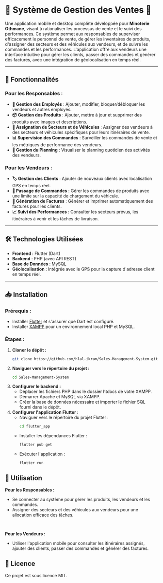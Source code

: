 # 🌾 Système de Gestion des Ventes 🌾

Une application mobile et desktop complète développée pour **Minoterie Othmane**, visant à rationaliser les processus de vente et le suivi des performances. Ce système permet aux responsables de superviser efficacement le personnel de vente, de gérer les inventaires de produits, d'assigner des secteurs et des véhicules aux vendeurs, et de suivre les commandes et les performances. L'application offre aux vendeurs une interface intuitive pour gérer les clients, passer des commandes et générer des factures, avec une intégration de géolocalisation en temps réel.

---

## 🚀 Fonctionnalités

### Pour les Responsables :
- **👥 Gestion des Employés** : Ajouter, modifier, bloquer/débloquer les vendeurs et autres employés.
- **📦 Gestion des Produits** : Ajouter, mettre à jour et supprimer des produits avec images et descriptions.
- **🚗 Assignation de Secteurs et de Véhicules** : Assigner des vendeurs à des secteurs et véhicules spécifiques pour leurs itinéraires de vente.
- **📊 Supervision des Commandes** : Surveiller les commandes de vente et les métriques de performance des vendeurs.
- **📅 Gestion du Planning** : Visualiser le planning quotidien des activités des vendeurs.

### Pour les Vendeurs :
- **🏷️ Gestion des Clients** : Ajouter de nouveaux clients avec localisation GPS en temps réel.
- **📝 Passage de Commandes** : Gérer les commandes de produits avec une limite sur la capacité de chargement du véhicule.
- **🧾 Génération de Factures** : Générer et imprimer automatiquement des factures pour les clients.
- **📈 Suivi des Performances** : Consulter les secteurs prévus, les itinéraires à venir et les tâches de livraison.

---

## 🛠️ Technologies Utilisées
- **Frontend** : Flutter (Dart)
- **Backend** : PHP (avec API REST)
- **Base de Données** : MySQL
- **Géolocalisation** : Intégrée avec le GPS pour la capture d'adresse client en temps réel.

---

## 📥 Installation

### Prérequis :
- Installer [Flutter](https://flutter.dev/docs/get-started/install) et s'assurer que Dart est configuré.
- Installer [XAMPP](https://www.apachefriends.org/index.html) pour un environnement local PHP et MySQL.

### Étapes :
1. **Cloner le dépôt :**
   ```bash
   git clone https://github.com/hlal-ikram/Sales-Management-System.git
2. **Naviguer vers le répertoire du projet :**
    ```bash
    cd Sales-Management-System
3. **Configurer le backend :**
    - Déplacer les fichiers PHP dans le dossier htdocs de votre XAMPP.
    - Démarrer Apache et MySQL via XAMPP.
    - Créer la base de données nécessaire et importer le fichier SQL fourni dans le dépôt.
4. **Configurer l'application Flutter :**
    - Naviguer vers le répertoire du projet Flutter :
       ```bash
       cd flutter_app
       ```
    - Installer les dépendances Flutter :
       ```bash
       flutter pub get
       ```
    - Exécuter l'application :
       ```bash
       flutter run
       ```
## 📝 Utilisation
**Pour les Responsables :**
 - Se connecter au système pour gérer les produits, les vendeurs et les commandes.
 - Assigner des secteurs et des véhicules aux vendeurs pour une allocation efficace des tâches.
 <br>

**Pour les Vendeurs :**
 - Utiliser l'application mobile pour consulter les itinéraires assignés, ajouter des clients, passer des commandes et générer des factures.

## 📝 Licence
Ce projet est sous licence MIT.
